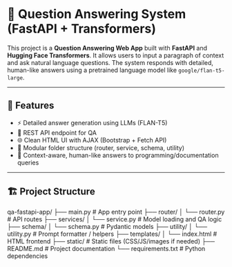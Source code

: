 # 🧠 Question Answering System (FastAPI + Transformers)

This project is a **Question Answering Web App** built with **FastAPI** and **Hugging Face Transformers**. It allows users to input a paragraph of context and ask natural language questions. The system responds with detailed, human-like answers using a pretrained language model like `google/flan-t5-large`.

---

## 🚀 Features

- ⚡ Detailed answer generation using LLMs (FLAN-T5)
- 📡 REST API endpoint for QA
- 🌐 Clean HTML UI with AJAX (Bootstrap + Fetch API)
- 🧱 Modular folder structure (router, service, schema, utility)
- 🧠 Context-aware, human-like answers to programming/documentation queries

---

## 🏗️ Project Structure
qa-fastapi-app/
├── main.py # App entry point
├── router/
│ └── router.py # API routes
├── services/
│ └── service.py # Model loading and QA logic
├── schema/
│ └── schema.py # Pydantic models
├── utility/
│ └── utility.py # Prompt formatter / helpers
├── templates/
│ └── index.html # HTML frontend
├── static/ # Static files (CSS/JS/images if needed)
├── README.md # Project documentation
└── requirements.txt # Python dependencies

